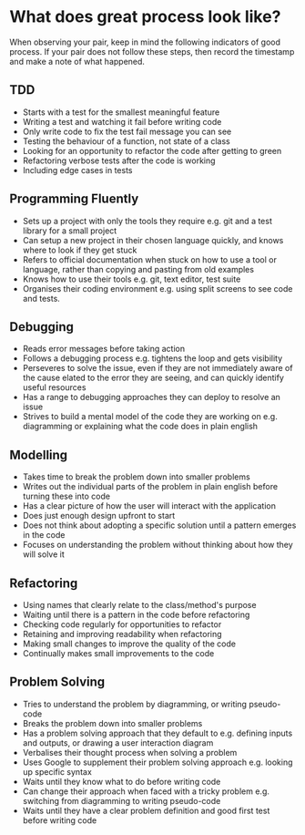 # What does great process look like?

When observing your pair, keep in mind the following indicators of good process. If your pair does not follow these steps, then record the timestamp and make a note of what happened.

## TDD
- Starts with a test for the smallest meaningful feature
- Writing a test and watching it fail before writing code
- Only write code to fix the test fail message you can see
- Testing the behaviour of a function, not state of a class
- Looking for an opportunity to refactor the code after getting to green
- Refactoring verbose tests after the code is working
- Including edge cases in tests

## Programming Fluently
- Sets up a project with only the tools they require e.g. git and a test library for a small project
- Can setup a new project in their chosen language quickly, and knows where to look if they get stuck
- Refers to official documentation when stuck on how to use a tool or language, rather than copying and pasting from old examples
- Knows how to use their tools e.g. git, text editor, test suite
- Organises their coding environment e.g. using split screens to see code and tests.

## Debugging
- Reads error messages before taking action
- Follows a debugging process e.g. tightens the loop and gets visibility
- Perseveres to solve the issue, even if they are not immediately aware of the cause
elated to the error they are seeing, and can quickly identify useful resources
- Has a range to debugging approaches they can deploy to resolve an issue
- Strives to build a mental model of the code they are working on e.g. diagramming or explaining what the code does in plain english

## Modelling
- Takes time to break the problem down into smaller problems
- Writes out the individual parts of the problem in plain english before turning these into code
- Has a clear picture of how the user will interact with the application
- Does just enough design upfront to start
- Does not think about adopting a specific solution until a pattern emerges in the code
- Focuses on understanding the problem without thinking about how they will solve it

## Refactoring
- Using names that clearly relate to the class/method's purpose
- Waiting until there is a pattern in the code before refactoring
- Checking code regularly for opportunities to refactor
- Retaining and improving readability when refactoring
- Making small changes to improve the quality of the code
- Continually makes small improvements to the code

## Problem Solving
- Tries to understand the problem by diagramming, or writing pseudo-code
- Breaks the problem down into smaller problems
- Has a problem solving approach that they default to e.g. defining inputs and outputs, or drawing a user interaction diagram
- Verbalises their thought process when solving a problem
- Uses Google to supplement their problem solving approach e.g. looking up specific syntax
- Waits until they know what to do before writing code
- Can change their approach when faced with a tricky problem e.g. switching from diagramming to writing pseudo-code
- Waits until they have a clear problem definition and good first test before writing code
